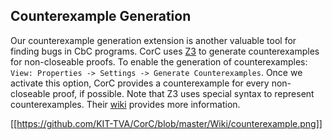 ## Counterexample Generation
Our counterexample generation extension is another valuable tool for finding bugs in CbC programs. CorC uses [Z3](https://github.com/Z3Prover/z3/releases) to generate counterexamples for non-closeable proofs. To enable the generation of counterexamples: `View: Properties -> Settings -> Generate Counterexamples`. Once we activate this option, CorC provides a counterexample for every non-closeable proof, if possible. Note that Z3 uses special syntax to represent counterexamples. Their [wiki](https://github.com/Z3Prover/z3/wiki) provides more information.

[[https://github.com/KIT-TVA/CorC/blob/master/Wiki/counterexample.png]]


